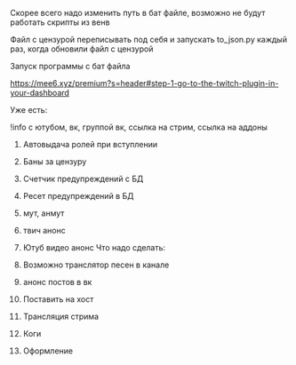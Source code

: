 Скорее всего надо изменить путь в бат файле, возможно не будут работать скрипты из венв

Файл с цензурой переписывать под себя и запускать to_json.py каждый раз, когда обновили файл с цензурой

Запуск программы с бат файла

https://mee6.xyz/premium?s=header#step-1-go-to-the-twitch-plugin-in-your-dashboard

Уже есть:

!info с ютубом, вк, группой вк, ссылка на стрим, ссылка на аддоны
1. Автовыдача ролей при вступлении
2. Баны за цензуру
3. Счетчик предупреждений с БД
4. Ресет предупреждений в БД
5. мут, анмут
6. твич анонс
7. Ютуб видео анонс
Что надо сделать:


1. Возможно транслятор песен в канале
2. анонс постов в вк
3. Поставить на хост
4. Трансляция стрима
5. Коги
6. Оформление
